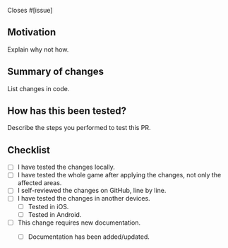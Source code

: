 Closes #[issue]

## Motivation

Explain why not how.

## Summary of changes

List changes in code.

## How has this been tested?

Describe the steps you performed to test this PR.

## Checklist
- [ ] I have tested the changes locally.
- [ ] I have tested the whole game after applying the changes, not only the affected areas.
- [ ] I self-reviewed the changes on GitHub, line by line.
- [ ] I have tested the changes in another devices.
  - [ ] Tested in iOS.
  - [ ] Tested in Android.
- [ ] This change requires new documentation.
  - [ ] Documentation has been added/updated.

